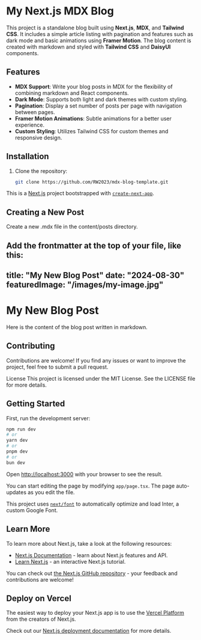 # My Next.js MDX Blog

This project is a standalone blog built using **Next.js**, **MDX**, and **Tailwind CSS**. It includes a simple article listing with pagination and features such as dark mode and basic animations using **Framer Motion**. The blog content is created with markdown and styled with **Tailwind CSS** and **DaisyUI** components.

## Features

- **MDX Support**: Write your blog posts in MDX for the flexibility of combining markdown and React components.
- **Dark Mode**: Supports both light and dark themes with custom styling.
- **Pagination**: Display a set number of posts per page with navigation between pages.
- **Framer Motion Animations**: Subtle animations for a better user experience.
- **Custom Styling**: Utilizes Tailwind CSS for custom themes and responsive design.

## Installation

1. Clone the repository:

   ```bash
   git clone https://github.com/RW2023/mdx-blog-template.git

This is a [Next.js](https://nextjs.org/) project bootstrapped with [`create-next-app`](https://github.com/vercel/next.js/tree/canary/packages/create-next-app).

## Creating a New Post

Create a new .mdx file in the content/posts directory.

Add the frontmatter at the top of your file, like this:
---
title: "My New Blog Post"
date: "2024-08-30"
featuredImage: "/images/my-image.jpg"
---

# My New Blog Post

Here is the content of the blog post written in markdown.

## Contributing
Contributions are welcome! If you find any issues or want to improve the project, feel free to submit a pull request.

License
This project is licensed under the MIT License. See the LICENSE file for more details.

## Getting Started

First, run the development server:

```bash
npm run dev
# or
yarn dev
# or
pnpm dev
# or
bun dev
```

Open [http://localhost:3000](http://localhost:3000) with your browser to see the result.

You can start editing the page by modifying `app/page.tsx`. The page auto-updates as you edit the file.

This project uses [`next/font`](https://nextjs.org/docs/basic-features/font-optimization) to automatically optimize and load Inter, a custom Google Font.

## Learn More

To learn more about Next.js, take a look at the following resources:

- [Next.js Documentation](https://nextjs.org/docs) - learn about Next.js features and API.
- [Learn Next.js](https://nextjs.org/learn) - an interactive Next.js tutorial.

You can check out [the Next.js GitHub repository](https://github.com/vercel/next.js/) - your feedback and contributions are welcome!

## Deploy on Vercel

The easiest way to deploy your Next.js app is to use the [Vercel Platform](https://vercel.com/new?utm_medium=default-template&filter=next.js&utm_source=create-next-app&utm_campaign=create-next-app-readme) from the creators of Next.js.

Check out our [Next.js deployment documentation](https://nextjs.org/docs/deployment) for more details.
